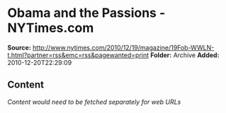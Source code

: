 # Obama and the Passions - NYTimes.com

**Source:** http://www.nytimes.com/2010/12/19/magazine/19Fob-WWLN-t.html?partner=rss&emc=rss&pagewanted=print
**Folder:** Archive
**Added:** 2010-12-20T22:29:09




## Content
*Content would need to be fetched separately for web URLs*
